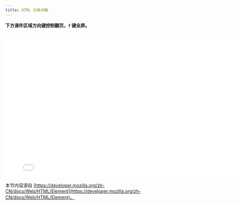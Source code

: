 ```yaml
---
title: HTML 元素详解
---
```


**下方课件区域方向键控制翻页，`f` 键全屏。**

<iframe src="./slideshow.html" frameborder=0 width=800 height=450></iframe>

本节内容源自 [https://developer.mozilla.org/zh-CN/docs/Web/HTML/Element](https://developer.mozilla.org/zh-CN/docs/Web/HTML/Element)。
